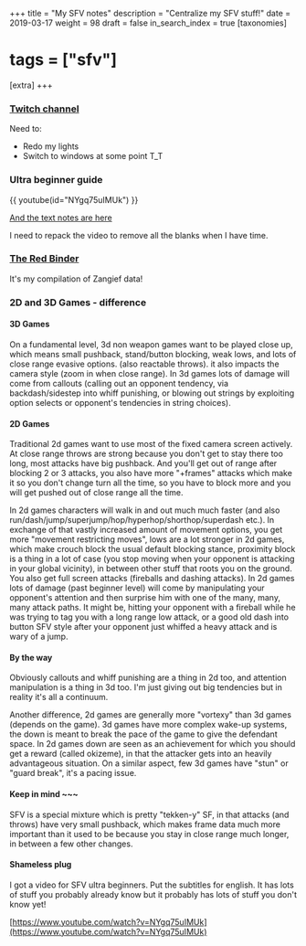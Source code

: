 +++
title = "My SFV notes"
description = "Centralize my SFV stuff!"
date = 2019-03-17
weight = 98
draft = false
in_search_index = true
[taxonomies]
# tags = ["sfv"]
[extra]
+++

### [Twitch channel](https://www.twitch.tv/lucyjojo)

Need to:
- Redo my lights
- Switch to windows at some point T_T

### Ultra beginner guide

{{ youtube(id="NYgq75uIMUk") }}

[And the text notes are here](https://docs.google.com/document/d/1BMXvcioX0iI8Ec8DyVX2xy6i8_wlnShpv1THkJDcMgU/edit#)

I need to repack the video to remove all the blanks when I have time.

### [The Red Binder](https://docs.google.com/document/d/1In7xSy_Gm_yr8HkQdpDs_I3F0NZPZZYHc2Mv8w_OyCU/edit#)

It's my compilation of Zangief data!

### 2D and 3D Games - difference

#### 3D Games

On a fundamental level, 3d non weapon games want to be played close up, which means small pushback, stand/button blocking, weak lows, and lots of close range evasive options. (also reactable throws). it also impacts the camera style (zoom in when close range). In 3d games lots of damage will come from callouts (calling out an opponent tendency, via backdash/sidestep into whiff punishing, or blowing out strings by exploiting option selects or opponent's tendencies in string choices).

#### 2D Games

Traditional 2d games want to use most of the fixed camera screen actively. At close range throws are strong because you don't get to stay there too long, most attacks have big pushback. And you'll get out of range after blocking 2 or 3 attacks, you also have more "+frames" attacks which make it so you don't change turn all the time, so you have to block more and you will get pushed out of close range all the time.

In 2d games characters will walk in and out much much faster (and also run/dash/jump/superjump/hop/hyperhop/shorthop/superdash etc.). In exchange of that vastly increased amount of movement options, you get more "movement restricting moves", lows are a lot stronger in 2d games, which make crouch block the usual default blocking stance, proximity block is a thing in a lot of case (you stop moving when your opponent is attacking in your global vicinity), in between other stuff that roots you on the ground. You also get full screen attacks (fireballs and dashing attacks). In 2d games lots of damage (past beginner level) will come by manipulating your opponent's attention and then surprise him with one of the many, many, many attack paths. It might be, hitting your opponent with a fireball while he was trying to tag you with a long range low attack, or a good old dash into button SFV style after your opponent just whiffed a heavy attack and is wary of a jump.

#### By the way

Obviously callouts and whiff punishing are a thing in 2d too, and attention manipulation is a thing in 3d too. I'm just giving out big tendencies but in reality it's all a continuum.

Another difference, 2d games are generally more "vortexy" than 3d games (depends on the game). 3d games have more complex wake-up systems, the down is meant to break the pace of the game to give the defendant space. In 2d games down are seen as an achievement for which you should get a reward (called okizeme), in that the attacker gets into an heavily advantageous situation. On a similar aspect, few 3d games have "stun" or "guard break", it's a pacing issue.

#### Keep in mind ~~~

SFV is a special mixture which is pretty "tekken-y" SF, in that attacks (and throws) have very small pushback, which makes frame data much more important than it used to be because you stay in close range much longer, in between a few other changes.

#### Shameless plug

I got a video for SFV ultra beginners. Put the subtitles for english. It has lots of stuff you probably already know but it probably has lots of stuff you don't know yet!

[https://www.youtube.com/watch?v=NYgq75uIMUk](https://www.youtube.com/watch?v=NYgq75uIMUk)
